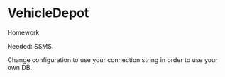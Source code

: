 # VehicleDepot
Homework

Needed: SSMS. 

Change configuration to use your connection string in order to use your own DB. 

